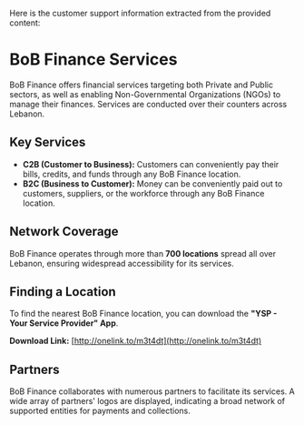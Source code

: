 Here is the customer support information extracted from the provided content:

# BoB Finance Services

BoB Finance offers financial services targeting both Private and Public sectors, as well as enabling Non-Governmental Organizations (NGOs) to manage their finances. Services are conducted over their counters across Lebanon.

## Key Services

*   **C2B (Customer to Business):** Customers can conveniently pay their bills, credits, and funds through any BoB Finance location.
*   **B2C (Business to Customer):** Money can be conveniently paid out to customers, suppliers, or the workforce through any BoB Finance location.

## Network Coverage

BoB Finance operates through more than **700 locations** spread all over Lebanon, ensuring widespread accessibility for its services.

## Finding a Location

To find the nearest BoB Finance location, you can download the **"YSP - Your Service Provider" App**.

**Download Link:** [http://onelink.to/m3t4dt](http://onelink.to/m3t4dt)

## Partners

BoB Finance collaborates with numerous partners to facilitate its services. A wide array of partners' logos are displayed, indicating a broad network of supported entities for payments and collections.